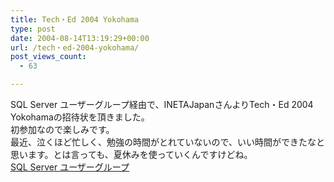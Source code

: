 ```yaml
---
title: Tech・Ed 2004 Yokohama
type: post
date: 2004-08-14T13:19:29+00:00
url: /tech・ed-2004-yokohama/
post_views_count:
  - 63

---
```

SQL Server ユーザーグループ経由で、INETAJapanさんよりTech・Ed 2004 Yokohamaの招待状を頂きました。  
初参加なので楽しみです。  
最近、泣くほど忙しく、勉強の時間がとれていないので、いい時間ができたなと思います。とは言っても、夏休みを使っていくんですけどね。  
[SQL Server ユーザーグループ][1]

 [1]: http://www.sqlpassj.org/ "SQL Server ユーザーグループ"